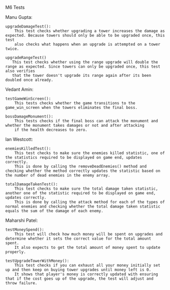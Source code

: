 M6 Tests

Manu Gupta:

    upgradeDamageTest():
        This test checks whether upgrading a tower increases the damage as expected. Because towers should only be able to be upgraded once, this test
        also checks what happens when an upgrade is attempted on a tower twice.

    upgradeRangeTest()
       This test checks whether using the range upgrade will double the range as expected. Since towers can only be upgraded once, this test also verifies
       that the tower doesn't upgrade its range again after its been doubled once already.

Vedant Amin:

    testGameWinScreen():
        This tests checks whether the game transitions to the game_win_screen when the towers eliminates the final boss.

    bossDamageMonument():
        This tests checks if the final boss can attack the monument and whether the monument takes damages or not and after attacking
        if the health decreases to zero.

Ian Westcott:

    enemiesKilledTest():
        This test checks to make sure the enemies killed statistic, one of the statistics required to be displayed on game end, updates correctly.
        This is done by calling the removeDeadEnemies() method and checking whether the method correctly updates the statistic based on the number of dead enemies in the enemy array.

    totalDamageTakenTest():
        This test checks to make sure the total damage taken statistic, another one of the statistic required to be displayed on game end, updates correctly.
        This is done by calling the attack method for each of the types of normal enemies and checking whether the total damage taken statistic equals the sum of the damage of each enemy.

Maharshi Patel:

    testMoneySpend():
        This test will check how much money will be spent on upgrades and determine whether it sets the correct value for the total amount spent.
        It also expects to get the total amount of money spent to update properly.

    testUpgradeTowerWithMoney():
        This test checks if you can exhaust all your money initially set up and then keep on buying tower upgrades until money left is 0.
        It shows that player's money is correctly updated with ensuring that if the cost goes up of the upgrade, the test will adjust and throw failure.
